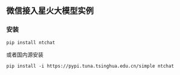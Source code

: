 ## 微信接入星火大模型实例
### 安装
```
pip install ntchat    
```
或者国内源安装
```
pip install -i https://pypi.tuna.tsinghua.edu.cn/simple ntchat   
```